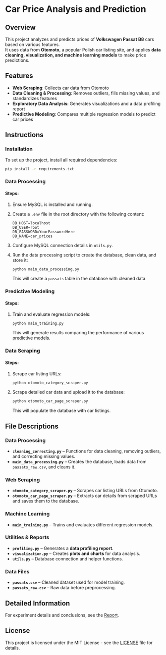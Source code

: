 
# Car Price Analysis and Prediction
## Overview  

This project analyzes and predicts prices of **Volkswagen Passat B8** cars based on various features.  
It uses data from **Otomoto**, a popular Polish car listing site, and applies **data cleaning, visualization, and machine learning models** to make price predictions.  


## Features  

- **Web Scraping**: Collects car data from Otomoto  
- **Data Cleaning & Processing**: Removes outliers, fills missing values, and standardizes features  
- **Exploratory Data Analysis**: Generates visualizations and a data profiling report  
- **Predictive Modeling**: Compares multiple regression models to predict car prices  



## Instructions

### Installation


To set up the project, install all required dependencies:  

```bash
pip install -r requirements.txt
```  


### Data Processing

#### Steps:
1. Ensure MySQL is installed and running.  
2. Create a `.env` file in the root directory with the following content:  

   ```plaintext
   DB_HOST=localhost
   DB_USER=root
   DB_PASSWORD=YourPasswordHere
   DB_NAME=car_prices
   ```  
3. Configure MySQL connection details in `utils.py`.  
4. Run the data processing script to create the database, clean data, and store it:  

   ```bash
   python main_data_processing.py
   ```  

   This will create a `passats` table in the database with cleaned data.  

### Predictive Modeling

#### Steps:
1. Train and evaluate regression models:  

   ```bash
   python main_training.py
   ```

   This will generate results comparing the performance of various predictive models.

### Data Scraping

#### Steps:
1. Scrape car listing URLs:  

   ```bash
   python otomoto_category_scraper.py
   ```

2. Scrape detailed car data and upload it to the database:  

   ```bash
   python otomoto_car_page_scraper.py
   ```

   This will populate the database with car listings.  

## File Descriptions  

### Data Processing  
- **`cleaning_correcting.py`** – Functions for data cleaning, removing outliers, and correcting missing values.  
- **`main_data_processing.py`** – Creates the database, loads data from `passats_raw.csv`, and cleans it.  

### Web Scraping  
- **`otomoto_category_scraper.py`** – Scrapes car listing URLs from Otomoto.  
- **`otomoto_car_page_scraper.py`** – Extracts car details from scraped URLs and saves them to the database.  

### Machine Learning  
- **`main_training.py`** – Trains and evaluates different regression models.  

### Utilities & Reports  
- **`profiling.py`** – Generates a **data profiling report**.  
- **`visualization.py`** – Creates **plots and charts** for data analysis.  
- **`utils.py`** – Database connection and helper functions.  

### Data Files  
- **`passats.csv`** – Cleaned dataset used for model training.  
- **`passats_raw.csv`** – Raw data before preprocessing.  


## Detailed Information
For experiment details and conclusions, see the [Report](raport.pdf).  

## License

This project is licensed under the MIT License - see the [LICENSE](LICENSE) file for details.


